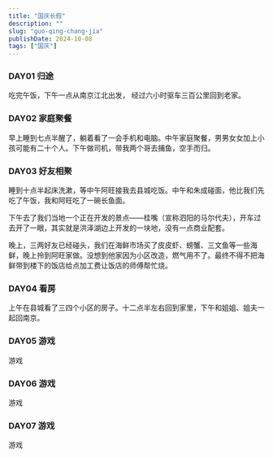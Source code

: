 ```yaml
---
title: "国庆长假"
description: ""
slug: "guo-qing-chang-jia"
publishDate: 2024-10-08
tags: ["国庆"]
---
```


### DAY01 归途

吃完午饭，下午一点从南京江北出发， 经过六小时驱车三百公里回到老家。

### DAY02 家庭聚餐

早上睡到七点半醒了，躺着看了一会手机和电脑。中午家庭聚餐，男男女女加上小孩可能有二十个人。下午做司机，带我两个哥去捕鱼，空手而归。

### DAY03 好友相聚

睡到十点半起床洗漱，等中午阿旺接我去县城吃饭。中午和朱成碰面，他比我们先吃了午饭，我和阿旺吃了一碗长鱼面。

下午去了我们当地一个正在开发的景点——桂嘴（宣称泗阳的马尔代夫），开车过去开了一眼，其实就是洪泽湖边上开发的一块地，没有一点商业配套。

晚上，三两好友已经碰头，我们在海鲜市场买了皮皮虾、螃蟹、三文鱼等一些海鲜，晚上拎到阿旺家做。没想到他家因为小区改造，燃气用不了。最终不得不把海鲜带到楼下的饭店给点加工费让饭店的师傅帮忙烧。

### DAY04 看房

上午在县城看了三四个小区的房子。十二点半左右回到家里，下午和姐姐、姐夫一起回南京。

### DAY05 游戏

游戏

### DAY06 游戏

游戏

### DAY07 游戏

游戏